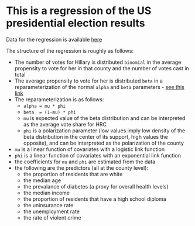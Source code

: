 # This is a regression of the US presidential election results

Data for the regression is available [here](https://github.com/Deleetdk/USA.county.data)

The structure of the regression is roughly as follows:

+ The number of votes for Hillary is distributed `binomial` in the average propensity to vote for her in that county and the number of votes cast in total
+ The average propensity to vote for her is distributed `beta` in a reparameterization of the normal `alpha` and `beta` parameters - [see this link](http://stats.stackexchange.com/questions/41536/how-can-i-model-a-proportion-with-bugs-jags-stan)
+ The reparameterization is as follows:
  + `alpha = mu * phi`
  + `beta  = (1-mu) * phi`
  + `mu` is expected value of the beta distribution and can be interpreted as the average vote share for HRC
  + `phi` is a polarization parameter (low values imply low density of the beta distribution in the center of its support, high values the opposite), and can be interpreted as the polarization of the county
+ `mu` is a linear function of covariates with a logistic link function
+ `phi` is a linear function of covariates with an exponential link function
+ the coefficients for `mu` and `phi` are estimated from the data 
+ the following are the predictors (all at the county level):
  + the proportion of residents that are white
  + the median age
  + the prevalance of diabetes (a proxy for overall health levels)
  + the median income
  + the proportion of residents that have a high school diploma
  + the uninsurance rate
  + the unemployment rate
  + the rate of violent crime

